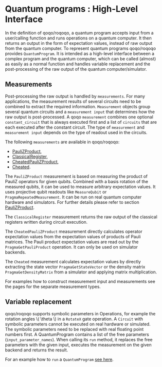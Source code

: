 # Quantum programs : High-Level Interface

In the definition of qoqo/roqoqo, a quantum program accepts input from a user/calling function and runs operations on a quantum computer. It then returns an output in the form of expectation values, instead of raw output from the quantum computer. 
To represent quantum programs qoqo/roqoqo provides `QuantumProgram`.
It is intended as a high-level interface between a complex program and the quantum computer, which can be called (almost) as easily as a normal function and handles variable replacement and the post-processing of the raw output of the quantum computer/simulator.

## Measurements

Post-processing the raw output is handled by `measurements`.
For many applications, the measurement results of several circuits need to be combined to extract the required information.
`Measurement` objects group several quantum circuits and a `measurement input` that determines how the raw output is post-processed.
A qoqo `measurement` combines one optional `constant_circuit` that is always executed first and a list of `circuits` that are each executed after the constant circuit.
The type of `measurement` and `measurement input` depends on the type of readout used in the circuits.

The following `measurements` are available in qoqo/roqoqo:

* [PauliZProduct](pauliz.md),
* [ClassicalRegister](classical.md),
* [CheatedPauliZProduct](pauliz_cheated.md),
* [Cheated](cheated.md).

The `PauliZProduct` measurement is based on measuring the product of PauliZ operators for given qubits. Combined with a basis rotation of the measured qubits, it can be used to measure arbitrary expectation values. It uses projective qubit readouts like `MeasureQubit` or `PragmaRepeatedMeasurement`. It can be run on real quantum computer hardware and simulators. For further details please refer to section [PauliZProduct](pauliz.md).

The `ClassicalRegister` measurement returns the raw output of the classical registers written during circuit execution.

The `CheatedPauliZProduct` measurement directly calculates operator expectation values from the expectation values of products of Pauli matrices. The Pauli product expectation values are read out by the `PragmaGetPauliProduct` operation. It can only be used on simulator backends.

The `Cheated` measurement calculates expectation values by directly extracting the state vector `PragmaGetStateVector` or the density matrix `PragmaGetDensityMatrix` from a simulator and applying matrix multiplication.

For examples how to construct measurement input and measurements see the pages for the separate measurement types.

## Variable replacement

qoqo/roqoqo supports symbolic parameters in Operations, for example the rotation angles \\( \theta \\) in a `RotateX` gate operation. A `Circuit` with symbolic parameters cannot be executed on real hardware or simulated. The symbolic parameters need to be replaced with real floating point numbers first. A QuantumProgram contains a list of the free parameters (`input_parameter_names`).
When calling its `run` method, it replaces the free parameters with the given input, executes the measurement on the given backend and returns the result.

For an example how to `run` a `QuantumProgram` [see here](program.md).
